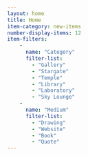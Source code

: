 ```yaml
---
layout: home
title: Home
item-category: new-items
number-display-items: 12
item-filters:
    -
      name: "Category"
      filter-list:
        - "Gallery"
        - "Stargate"
        - "Temple"
        - "Library"
        - "Laboratory"
        - "Sky Lounge"
    -
      name: "Medium"
      filter-list:
        - "Drawing"
        - "Website"
        - "Book"
        - "Quote"
---
```

